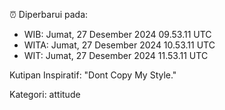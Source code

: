 ⏰ Diperbarui pada:
- WIB: Jumat, 27 Desember 2024 09.53.11 UTC
- WITA: Jumat, 27 Desember 2024 10.53.11 UTC
- WIT: Jumat, 27 Desember 2024 11.53.11 UTC

Kutipan Inspiratif:
"Dont Copy My Style."


Kategori: attitude

